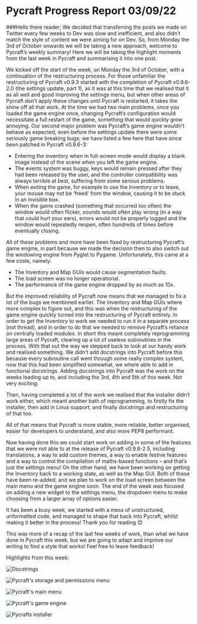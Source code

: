 # Pycraft Progress Report 03/09/22

###Hello there reader;
We decided that transferring the posts we made on Twitter every few weeks to Dev was slow and inefficient, and also didn’t match the style of content we were aiming for on Dev. So, from Monday the 3rd of October onwards we will be taking a new approach, welcome to Pycraft’s weekly summary! Here we will be taking the highlight moments from the last week in Pycraft and summarising it into one post.

We kicked off the start of the week, on Monday the 3rd of October, with a continuation of the restructuring process.
For those unfamiliar the restructuring of Pycraft v0.9.3 started with the completion of Pycraft v0.9.6-2.0 (the settings update, part 1), as it was at this time that we realised that it as all well and good improving the settings menu, but when other areas of Pycraft don’t apply these changes until Pycraft is restarted, it takes the shine off all that work. At the time we had two main problems, once you loaded the game engine once, changing Pycraft’s configuration would necessitate a full restart of the game, something that would quickly grow annoying. Our second major problem was Pycraft’s game engine wouldn’t behave as expected, even before the settings update there were some seriously game breaking bugs; we have listed a few here that have since been patched in Pycraft v0.9.6-3:
- Entering the inventory when in full-screen mode would display a blank image instead of the scene when you left the game engine.
- The events system was buggy, keys would remain pressed after they had been released by the user, and the controller compatibility was always terrible at best, suffering from some serious problems.
- When exiting the game, for example to use the Inventory or to leave, your mouse may not be ‘freed’ from the window, causing it to be stuck in an invisible box.
- When the game crashed (something that occurred too often) the window would often flicker, sounds would often play wrong (in a way that could hurt your ears), errors would not be properly logged and the window would repeatedly reopen, often hundreds of times before eventually closing.

All of these problems and more have been fixed by restructuring Pycraft’s game engine, in part because we made the decision then to also switch out the windowing engine from Pyglet to Pygame. Unfortunately, this came at a few costs, namely:

- The Inventory and Map GUIs would cause segmentation faults.
- The load screen was no longer operational.
- The performance of the game engine dropped by as much as 10x.

But the improved reliability of Pycraft now means that we managed to fix a lot of the bugs we mentioned earlier. The Inventory and Map GUIs where more complex to figure out, and this was when the restructuring of the game engine quickly turned into the restructuring of Pycraft entirely.
In order to get the Inventory to work we needed to run it in a separate process (not thread), and in order to do that we needed to remove Pycraft’s reliance on centrally loaded modules. In short this meant completely reprogramming large areas of Pycraft, clearing up a lot of useless subroutines in the process.
With that out the way we stepped back to look at our handy work and realised something. We didn’t add docstrings into Pycraft before this because every subroutine call went through some really complex system, now that this had been simplified somewhat, we where able to add in functional docstrings.
Adding docstrings into Pycraft was the work on the weeks leading up to, and including the 3rd, 4th and 5th of this week. Not very exciting.

Then, having completed a lot of the work we realised that the installer didn’t work either, which meant another bath of reprogramming, to firstly fix the installer, then add in Linux support, and finally docstrings and restructuring of that too.

All of that means that Pycraft is more stable, more reliable, better organised, easier for developers to understand, and also more PEP8 performant.

Now having done this we could start work on adding in some of the features that we were not able to at the release of Pycraft v0.9.6-2.5, including translations, a way to add custom themes, a way to enable festive features and a way to control the compilation of maths-based functions – and that’s just the settings menu! On the other hand, we have been working on getting the Inventory back to a working state, as well as the Map GUI. Both of these have been re-added, and we plan to work on the load screen between the main menu and the game engine soon. The end of the week was focused on adding a new widget to the settings menu, the dropdown menu to make choosing from a larger array of options easier.

It has been a busy week, we started with a mess of unstructured, unformatted code, and managed to shape that back into Pycraft, whilst making it better in the process! Thank you for reading 😊

This was more of a recap of the last few weeks of work, than what we have done in Pycraft this week, but we are going to adapt and improve our writing to find a style that works! Feel free to leave feedback!

Highlights from this week:


![Docstrings](https://cdn.hashnode.com/res/hashnode/image/upload/v1673377343946/KO8A2wfn1.png)


![Pycraft's storage and permissions menu](https://cdn.hashnode.com/res/hashnode/image/upload/v1673377345359/aR4f2KbEj.png)


![Pycraft's main menu](https://cdn.hashnode.com/res/hashnode/image/upload/v1673377346906/Zi0o9jQV8.png)


![Pycraft's game engine](https://cdn.hashnode.com/res/hashnode/image/upload/v1673377348257/LyV_gtu0d.png)


![Pycrafts installer](https://cdn.hashnode.com/res/hashnode/image/upload/v1673377349612/q-OzMrUh4.png)






